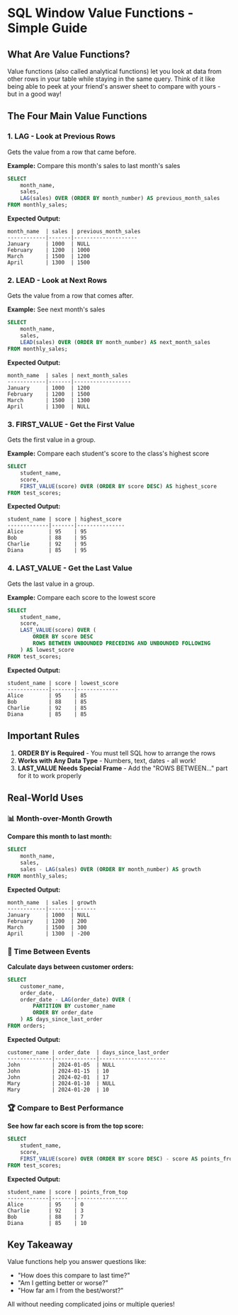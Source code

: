 # SQL Window Value Functions - Simple Guide

## What Are Value Functions?

Value functions (also called analytical functions) let you look at data from other rows in your table while staying in the same query. Think of it like being able to peek at your friend's answer sheet to compare with yours - but in a good way!

## The Four Main Value Functions

### 1. **LAG** - Look at Previous Rows
Gets the value from a row that came before.

**Example:** Compare this month's sales to last month's sales

```sql
SELECT 
    month_name,
    sales,
    LAG(sales) OVER (ORDER BY month_number) AS previous_month_sales
FROM monthly_sales;
```

**Expected Output:**
```
month_name  | sales | previous_month_sales
------------|-------|--------------------
January     | 1000  | NULL
February    | 1200  | 1000
March       | 1500  | 1200
April       | 1300  | 1500
```

### 2. **LEAD** - Look at Next Rows
Gets the value from a row that comes after.

**Example:** See next month's sales

```sql
SELECT 
    month_name,
    sales,
    LEAD(sales) OVER (ORDER BY month_number) AS next_month_sales
FROM monthly_sales;
```

**Expected Output:**
```
month_name  | sales | next_month_sales
------------|-------|------------------
January     | 1000  | 1200
February    | 1200  | 1500
March       | 1500  | 1300
April       | 1300  | NULL
```

### 3. **FIRST_VALUE** - Get the First Value
Gets the first value in a group.

**Example:** Compare each student's score to the class's highest score

```sql
SELECT 
    student_name,
    score,
    FIRST_VALUE(score) OVER (ORDER BY score DESC) AS highest_score
FROM test_scores;
```

**Expected Output:**
```
student_name | score | highest_score
-------------|-------|---------------
Alice        | 95    | 95
Bob          | 88    | 95
Charlie      | 92    | 95
Diana        | 85    | 95
```

### 4. **LAST_VALUE** - Get the Last Value
Gets the last value in a group.

**Example:** Compare each score to the lowest score

```sql
SELECT 
    student_name,
    score,
    LAST_VALUE(score) OVER (
        ORDER BY score DESC 
        ROWS BETWEEN UNBOUNDED PRECEDING AND UNBOUNDED FOLLOWING
    ) AS lowest_score
FROM test_scores;
```

**Expected Output:**
```
student_name | score | lowest_score
-------------|-------|-------------
Alice        | 95    | 85
Bob          | 88    | 85
Charlie      | 92    | 85
Diana        | 85    | 85
```

## Important Rules

1. **ORDER BY is Required** - You must tell SQL how to arrange the rows
2. **Works with Any Data Type** - Numbers, text, dates - all work!
3. **LAST_VALUE Needs Special Frame** - Add the "ROWS BETWEEN..." part for it to work properly

## Real-World Uses

### 📊 Month-over-Month Growth
**Compare this month to last month:**

```sql
SELECT 
    month_name,
    sales,
    sales - LAG(sales) OVER (ORDER BY month_number) AS growth
FROM monthly_sales;
```

**Expected Output:**
```
month_name  | sales | growth
------------|-------|-------
January     | 1000  | NULL
February    | 1200  | 200
March       | 1500  | 300
April       | 1300  | -200
```

### 📅 Time Between Events
**Calculate days between customer orders:**

```sql
SELECT 
    customer_name,
    order_date,
    order_date - LAG(order_date) OVER (
        PARTITION BY customer_name 
        ORDER BY order_date
    ) AS days_since_last_order
FROM orders;
```

**Expected Output:**
```
customer_name | order_date  | days_since_last_order
--------------|-------------|---------------------
John          | 2024-01-05  | NULL
John          | 2024-01-15  | 10
John          | 2024-02-01  | 17
Mary          | 2024-01-10  | NULL
Mary          | 2024-01-20  | 10
```

### 🏆 Compare to Best Performance
**See how far each score is from the top score:**

```sql
SELECT 
    student_name,
    score,
    FIRST_VALUE(score) OVER (ORDER BY score DESC) - score AS points_from_top
FROM test_scores;
```

**Expected Output:**
```
student_name | score | points_from_top
-------------|-------|----------------
Alice        | 95    | 0
Charlie      | 92    | 3
Bob          | 88    | 7
Diana        | 85    | 10
```

## Key Takeaway

Value functions help you answer questions like:
- "How does this compare to last time?"
- "Am I getting better or worse?"
- "How far am I from the best/worst?"

All without needing complicated joins or multiple queries!
